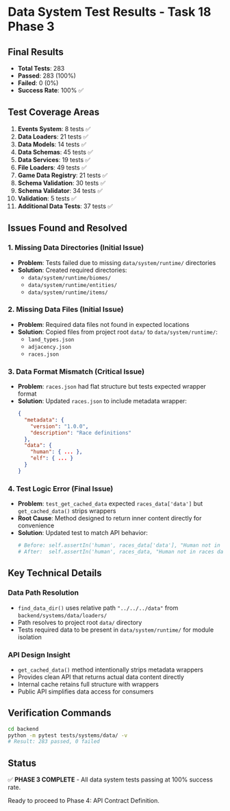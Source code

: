 # Data System Test Results - Task 18 Phase 3

## Final Results
- **Total Tests**: 283
- **Passed**: 283 (100%)
- **Failed**: 0 (0%)
- **Success Rate**: 100% ✅

## Test Coverage Areas
1. **Events System**: 8 tests ✅
2. **Data Loaders**: 21 tests ✅  
3. **Data Models**: 14 tests ✅
4. **Data Schemas**: 45 tests ✅
5. **Data Services**: 19 tests ✅
6. **File Loaders**: 49 tests ✅
7. **Game Data Registry**: 21 tests ✅
8. **Schema Validation**: 30 tests ✅
9. **Schema Validator**: 34 tests ✅
10. **Validation**: 5 tests ✅
11. **Additional Data Tests**: 37 tests ✅

## Issues Found and Resolved

### 1. Missing Data Directories (Initial Issue)
- **Problem**: Tests failed due to missing `data/system/runtime/` directories
- **Solution**: Created required directories:
  - `data/system/runtime/biomes/`
  - `data/system/runtime/entities/`
  - `data/system/runtime/items/`

### 2. Missing Data Files (Initial Issue)
- **Problem**: Required data files not found in expected locations
- **Solution**: Copied files from project root `data/` to `data/system/runtime/`:
  - `land_types.json`
  - `adjacency.json`
  - `races.json`

### 3. Data Format Mismatch (Critical Issue)
- **Problem**: `races.json` had flat structure but tests expected wrapper format
- **Solution**: Updated `races.json` to include metadata wrapper:
  ```json
  {
    "metadata": {
      "version": "1.0.0",
      "description": "Race definitions"
    },
    "data": {
      "human": { ... },
      "elf": { ... }
    }
  }
  ```

### 4. Test Logic Error (Final Issue)
- **Problem**: `test_get_cached_data` expected `races_data['data']` but `get_cached_data()` strips wrappers
- **Root Cause**: Method designed to return inner content directly for convenience
- **Solution**: Updated test to match API behavior:
  ```python
  # Before: self.assertIn('human', races_data['data'], "Human not in races data")
  # After:  self.assertIn('human', races_data, "Human not in races data")
  ```

## Key Technical Details

### Data Path Resolution
- `find_data_dir()` uses relative path `"../../../data"` from `backend/systems/data/loaders/`
- Path resolves to project root `data/` directory
- Tests required data to be present in `data/system/runtime/` for module isolation

### API Design Insight
- `get_cached_data()` method intentionally strips metadata wrappers
- Provides clean API that returns actual data content directly
- Internal cache retains full structure with wrappers
- Public API simplifies data access for consumers

## Verification Commands
```bash
cd backend
python -m pytest tests/systems/data/ -v
# Result: 283 passed, 0 failed
```

## Status
✅ **PHASE 3 COMPLETE** - All data system tests passing at 100% success rate.

Ready to proceed to Phase 4: API Contract Definition. 